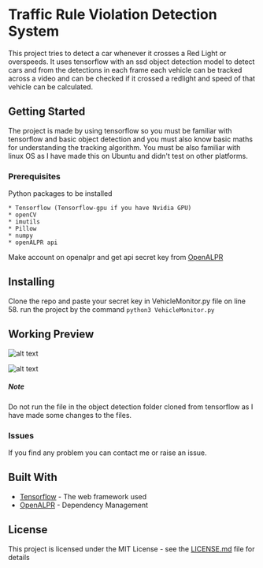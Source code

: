 # Traffic Rule Violation Detection System

This project tries to detect a car whenever it crosses a Red Light or overspeeds.
It uses tensorflow with an ssd object detection model to detect cars and from the detections in each frame each vehicle can be tracked across a video and can be checked if it crossed a redlight and speed of that vehicle can be calculated.

## Getting Started

The project is made by using tensorflow so you must be familiar with tensorflow and basic object detection and you must also know basic maths for understanding the tracking algorithm. You must be also familiar with linux OS as I have made this on Ubuntu and didn't test on other platforms.

### Prerequisites

Python packages to be installed

```
* Tensorflow (Tensorflow-gpu if you have Nvidia GPU)
* openCV
* imutils
* Pillow
* numpy
* openALPR api
```
Make account on openalpr and get api secret key from [OpenALPR](https://www.openalpr.com/)

## Installing

Clone the repo and paste your secret key in VehicleMonitor.py file on line 58.
run the project by the command ```python3 VehicleMonitor.py```


## Working Preview

![alt text](https://github.com/ShreyAmbesh/Traffic-Rule-Violation-Detection-System/blob/master/Screenshot1.png)

![alt text](https://github.com/ShreyAmbesh/Traffic-Rule-Violation-Detection-System/blob/master/Screenshot2.png)

##### Note
Do not run the file in the object detection folder cloned from tensorflow as I have made some changes to the files.

### Issues
If you find any problem you can contact me or raise an issue.

## Built With

* [Tensorflow](https://www.tensorflow.org/) - The web framework used
* [OpenALPR](https://www.openalpr.com/) - Dependency Management

## License

This project is licensed under the MIT License - see the [LICENSE.md](LICENSE.md) file for details
